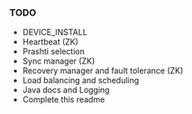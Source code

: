 ### TODO
* DEVICE_INSTALL
* Heartbeat (ZK)
* Prashti selection
* Sync manager (ZK)
* Recovery manager and fault tolerance (ZK)
* Load balancing and scheduling
* Java docs and Logging
* Complete this readme